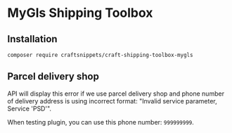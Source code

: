 # MyGls Shipping Toolbox

## Installation

```
composer require craftsnippets/craft-shipping-toolbox-mygls
```
## Parcel delivery shop

API will display this error if we use parcel delivery shop and phone number of delivery address is using incorrect format: "Invalid service parameter, Service 'PSD'".

When testing plugin, you can use this phone number: `999999999`.